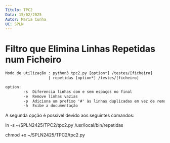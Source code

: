 ```yaml
---
Título: TPC2
Data: 15/02/2025
Autor: Maria Cunha
UC: SPLN
---
```

# Filtro que Elimina Linhas Repetidas num Ficheiro
```txt
Modo de utilização : python3 tpc2.py [option*] /testes/[ficheiro]
                   | repetidas [option*] /testes/[ficheiro]

option:
        -s  Diferencia linhas com e sem espaços no final
        -e  Remove linhas vazias
        -p  Adiciona um prefixo '#' às linhas duplicadas em vez de removê-las (comenta)
        -h  Exibe a documentação
```

A segunda opção é possível devido aos seguintes comandos:

ln -s ~/SPLN2425/TPC2/tpc2.py /usr/local/bin/repetidas

chmod +x ~/SPLN2425/TPC2/tpc2.py


